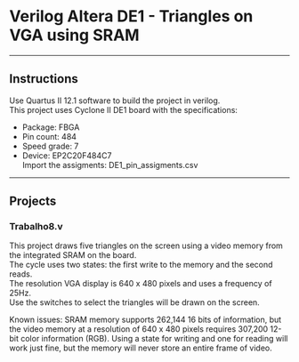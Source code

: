 # **Verilog Altera DE1 - Triangles on VGA using SRAM**
******************
## Instructions
Use Quartus II 12.1 software to build the project in verilog.</br>
This project uses Cyclone II DE1 board with the specifications:</br>
* Package: FBGA</br>
* Pin count: 484</br>
* Speed grade: 7</br>
* Device: EP2C20F484C7</br>
Import the assigments: DE1_pin_assigments.csv</br>

****************
## Projects

### Trabalho8.v
  This project draws five triangles on the screen using a video memory from the integrated SRAM on the board.</br>
  The cycle uses two states: the first write to the memory and the second reads.</br>
  The resolution VGA display is 640 x 480 pixels and uses a frequency of 25Hz.</br>
  Use the switches to select the triangles will be drawn on the screen.</br>
  
  Known issues: SRAM memory supports 262,144 16 bits of information, but the video memory at a resolution of 640 x 480 pixels requires 307,200 12-bit color information (RGB). Using a state for writing and one for reading will work just fine, but the memory will never store an entire frame of video.
